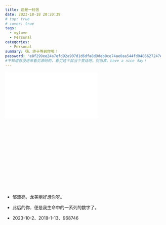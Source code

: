 ```yaml
---
title: 这是一封信
date: 2023-10-18 20:20:39
# top: true
# cover: true
tags:
  - mylove
  - Personal
categories:
  - Personal
summary: 嗨，终于等到你啦！
password: 'e8f299ee24a7efd92a907d1d6dfa8d9deb8ce74ae0aa544fd0486627247ee875'
#不知道有没进来看见源码的，看见这个就当个笑话吧，别当真。have a nice day！
---
```


<div style="position: relative; width: 100%; height: 0; padding-bottom: 75%;">
<iframe src="//player.bilibili.com/player.html?aid=870442734&bvid=BV1VV4y1a7Yx&cid=1183049893&p=1" scrolling="no" border="0" frameborder="no" framespacing="0" allowfullscreen="true"> </iframe>
</div>

- 邹漂亮，龙美丽好想你呀。

- 此后的你，便是我生命中的一系列的数字了。  

- 2023-10-2、2018-1-13、968746